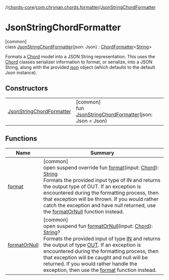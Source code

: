 //[chords-core](../../../index.md)/[com.chrynan.chords.formatter](../index.md)/[JsonStringChordFormatter](index.md)

# JsonStringChordFormatter

[common]\
class [JsonStringChordFormatter](index.md)(json: Json) : [ChordFormatter](../-chord-formatter/index.md)&lt;[String](https://kotlinlang.org/api/latest/jvm/stdlib/kotlin/-string/index.html)&gt; 

Formats a [Chord](../../com.chrynan.chords.model/-chord/index.md) model into a JSON String representation. This uses the [Chord](../../com.chrynan.chords.model/-chord/index.md) classes serializer information to format, or serialize, into a JSON String, along with the provided [json](../../../../chords-core/com.chrynan.chords.formatter/-json-string-chord-formatter/json.md) object (which defaults to the default Json instance).

## Constructors

| | |
|---|---|
| [JsonStringChordFormatter](-json-string-chord-formatter.md) | [common]<br>fun [JsonStringChordFormatter](-json-string-chord-formatter.md)(json: Json = Json) |

## Functions

| Name | Summary |
|---|---|
| [format](format.md) | [common]<br>open suspend override fun [format](format.md)(input: [Chord](../../com.chrynan.chords.model/-chord/index.md)): [String](https://kotlinlang.org/api/latest/jvm/stdlib/kotlin/-string/index.html)<br>Formats the provided input type of IN and returns the output type of OUT. If an exception is encountered during the formatting process, then that exception will be thrown. If you would rather catch the exception and have null returned, use the [formatOrNull](../../../../chords-core/com.chrynan.chords.formatter/-json-string-chord-formatter/format-or-null.md) function instead. |
| [formatOrNull](index.md#-108630245%2FFunctions%2F1723987581) | [common]<br>open suspend fun [formatOrNull](index.md#-108630245%2FFunctions%2F1723987581)(input: [Chord](../../com.chrynan.chords.model/-chord/index.md)): [String](https://kotlinlang.org/api/latest/jvm/stdlib/kotlin/-string/index.html)?<br>Formats the provided input of type [IN](../-formatter/index.md) and returns the output of type [OUT](../-formatter/index.md). If an exception is encountered during the formatting process, then that exception will be caught and null will be returned. If you would rather handle the exception, then use the [format](../-formatter/format.md) function instead. |
